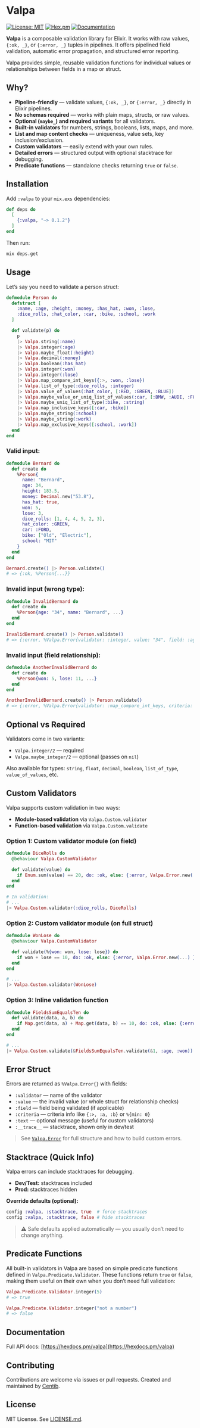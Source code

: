 # Valpa

[![License: MIT](https://img.shields.io/badge/license-MIT-blue.svg)](LICENSE.md)
[![Hex.pm](https://img.shields.io/hexpm/v/valpa)](https://hex.pm/packages/valpa)
[![Documentation](https://img.shields.io/badge/documentation-gray)](https://hexdocs.pm/valpa/)

**Valpa** is a composable validation library for Elixir. It works with raw values, `{:ok, _}`, or `{:error, _}` tuples in pipelines. It offers pipelined field validation, automatic error propagation, and structured error reporting.

Valpa provides simple, reusable validation functions for individual values or relationships between fields in a map or struct.

## Why?

- **Pipeline-friendly** — validate values, `{:ok, _}`, or `{:error, _}` directly in Elixir pipelines.
- **No schemas required** — works with plain maps, structs, or raw values.
- **Optional (`maybe_`) and required variants** for all validators.
- **Built-in validators** for numbers, strings, booleans, lists, maps, and more.
- **List and map content checks** — uniqueness, value sets, key inclusion/exclusion.
- **Custom validators** — easily extend with your own rules.
- **Detailed errors** — structured output with optional stacktrace for debugging.
- **Predicate functions** — standalone checks returning `true` or `false`.

## Installation

Add `:valpa` to your `mix.exs` dependencies:

```elixir
def deps do
  [
    {:valpa, "~> 0.1.2"}
  ]
end
```

Then run:

```bash
mix deps.get
```

## Usage

Let’s say you need to validate a person struct:

```elixir
defmodule Person do
  defstruct [
    :name, :age, :height, :money, :has_hat, :won, :lose,
    :dice_rolls, :hat_color, :car, :bike, :school, :work
  ]

  def validate(p) do
    p
    |> Valpa.string(:name)
    |> Valpa.integer(:age)
    |> Valpa.maybe_float(:height)
    |> Valpa.decimal(:money)
    |> Valpa.boolean(:has_hat)
    |> Valpa.integer(:won)
    |> Valpa.integer(:lose)
    |> Valpa.map_compare_int_keys({:>, :won, :lose})
    |> Valpa.list_of_type(:dice_rolls, :integer)
    |> Valpa.value_of_values(:hat_color, [:RED, :GREEN, :BLUE])
    |> Valpa.maybe_value_or_uniq_list_of_values(:car, [:BMW, :AUDI, :FORD])
    |> Valpa.maybe_uniq_list_of_type(:bike, :string)
    |> Valpa.map_inclusive_keys([:car, :bike])
    |> Valpa.maybe_string(:school)
    |> Valpa.maybe_string(:work)
    |> Valpa.map_exclusive_keys([:school, :work])
  end
end
```

### Valid input:

```elixir
defmodule Bernard do
  def create do
    %Person{
      name: "Bernard",
      age: 34,
      height: 183.5,
      money: Decimal.new("53.8"),
      has_hat: true,
      won: 5,
      lose: 3,
      dice_rolls: [1, 4, 4, 5, 2, 3],
      hat_color: :GREEN,
      car: :FORD,
      bike: ["Old", "Electric"],
      school: "MIT"
    }
  end
end

Bernard.create() |> Person.validate()
# => {:ok, %Person{...}}
```

### Invalid input (wrong type):

```elixir
defmodule InvalidBernard do
  def create do
    %Person{age: "34", name: "Bernard", ...}
  end
end

InvalidBernard.create() |> Person.validate()
# => {:error, %Valpa.Error{validator: :integer, value: "34", field: :age, ...}}
```

### Invalid input (field relationship):

```elixir
defmodule AnotherInvalidBernard do
  def create do
    %Person{won: 5, lose: 11, ...}
  end
end

AnotherInvalidBernard.create() |> Person.validate()
# => {:error, %Valpa.Error{validator: :map_compare_int_keys, criteria: {:>, :won, :lose}, ...}}
```

## Optional vs Required

Validators come in two variants:

- `Valpa.integer/2` — required
- `Valpa.maybe_integer/2` — optional (passes on `nil`)

Also available for types: `string`, `float`, `decimal`, `boolean`, `list_of_type`, `value_of_values`, etc.

## Custom Validators

Valpa supports custom validation in two ways:

- **Module-based validation** via `Valpa.Custom.validator`
- **Function-based validation** via `Valpa.Custom.validate`

### Option 1: Custom validator module (on field)

```elixir
defmodule DiceRolls do
  @behaviour Valpa.CustomValidator

  def validate(value) do
    if Enum.sum(value) == 20, do: :ok, else: {:error, Valpa.Error.new(...) }
  end
end

# In validation:
# ...
|> Valpa.Custom.validator(:dice_rolls, DiceRolls)
```

### Option 2: Custom validator module (on full struct)

```elixir
defmodule WonLose do
  @behaviour Valpa.CustomValidator

  def validate(%{won: won, lose: lose}) do
    if won + lose == 10, do: :ok, else: {:error, Valpa.Error.new(...) }
  end
end

# ...
|> Valpa.Custom.validator(WonLose)
```

### Option 3: Inline validation function

```elixir
defmodule FieldsSumEqualsTen do
  def validate(data, a, b) do
    if Map.get(data, a) + Map.get(data, b) == 10, do: :ok, else: {:error, Valpa.Error.new(...) }
  end
end

# ...
|> Valpa.Custom.validate(&FieldsSumEqualsTen.validate(&1, :age, :won))
```

## Error Struct

Errors are returned as `%Valpa.Error{}` with fields:

- `:validator` — name of the validator
- `:value` — the invalid value (or whole struct for relationship checks)
- `:field` — field being validated (if applicable)
- `:criteria` — criteria info like `{:>, :a, :b}` or `%{min: 0}`
- `:text` — optional message (useful for custom validators)
- `:__trace__` — stacktrace, shown only in dev/test

> See [`Valpa.Error`](`Valpa.Error`) for full structure and how to build custom errors.

## Stacktrace (Quick Info)

Valpa errors can include stacktraces for debugging.

- **Dev/Test:** stacktraces included
- **Prod:** stacktraces hidden

**Override defaults (optional):**

```elixir
config :valpa, :stacktrace, true  # force stacktraces
config :valpa, :stacktrace, false # hide stacktraces
```

> ⚠️ Safe defaults applied automatically — you usually don’t need to change anything.

## Predicate Functions

All built-in validators in Valpa are based on simple predicate functions defined in `Valpa.Predicate.Validator`. These functions return `true` or `false`, making them useful on their own when you don’t need full validation:

```elixir
Valpa.Predicate.Validator.integer(5)
# => true

Valpa.Predicate.Validator.integer("not a number")
# => false
```

## Documentation

Full API docs: [https://hexdocs.pm/valpa](https://hexdocs.pm/valpa)

## Contributing

Contributions are welcome via issues or pull requests.
Created and maintained by [Centib](https://github.com/Centib).

## License

MIT License. See [LICENSE.md](LICENSE.md).
